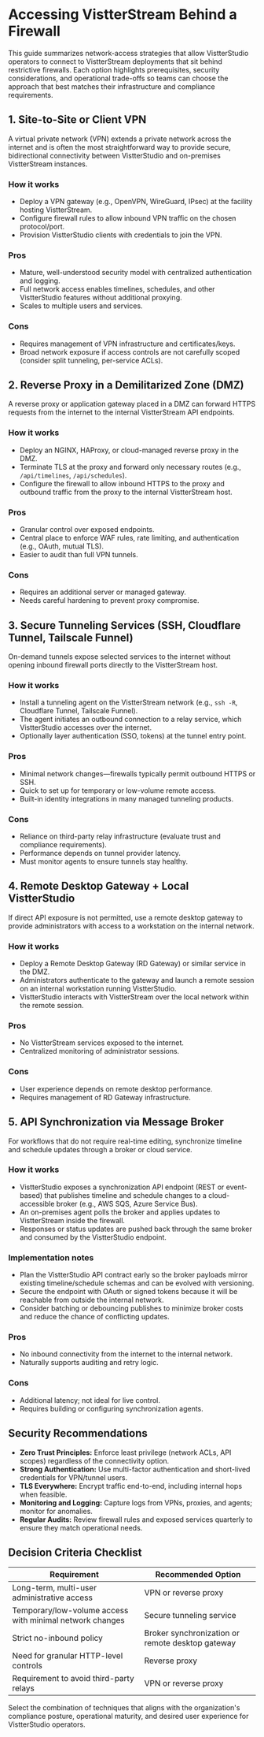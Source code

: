 # Accessing VistterStream Behind a Firewall

This guide summarizes network-access strategies that allow VistterStudio operators to connect to VistterStream deployments that sit behind restrictive firewalls. Each option highlights prerequisites, security considerations, and operational trade-offs so teams can choose the approach that best matches their infrastructure and compliance requirements.

## 1. Site-to-Site or Client VPN

A virtual private network (VPN) extends a private network across the internet and is often the most straightforward way to provide secure, bidirectional connectivity between VistterStudio and on-premises VistterStream instances.

### How it works
* Deploy a VPN gateway (e.g., OpenVPN, WireGuard, IPsec) at the facility hosting VistterStream.
* Configure firewall rules to allow inbound VPN traffic on the chosen protocol/port.
* Provision VistterStudio clients with credentials to join the VPN.

### Pros
* Mature, well-understood security model with centralized authentication and logging.
* Full network access enables timelines, schedules, and other VistterStudio features without additional proxying.
* Scales to multiple users and services.

### Cons
* Requires management of VPN infrastructure and certificates/keys.
* Broad network exposure if access controls are not carefully scoped (consider split tunneling, per-service ACLs).

## 2. Reverse Proxy in a Demilitarized Zone (DMZ)

A reverse proxy or application gateway placed in a DMZ can forward HTTPS requests from the internet to the internal VistterStream API endpoints.

### How it works
* Deploy an NGINX, HAProxy, or cloud-managed reverse proxy in the DMZ.
* Terminate TLS at the proxy and forward only necessary routes (e.g., `/api/timelines`, `/api/schedules`).
* Configure the firewall to allow inbound HTTPS to the proxy and outbound traffic from the proxy to the internal VistterStream host.

### Pros
* Granular control over exposed endpoints.
* Central place to enforce WAF rules, rate limiting, and authentication (e.g., OAuth, mutual TLS).
* Easier to audit than full VPN tunnels.

### Cons
* Requires an additional server or managed gateway.
* Needs careful hardening to prevent proxy compromise.

## 3. Secure Tunneling Services (SSH, Cloudflare Tunnel, Tailscale Funnel)

On-demand tunnels expose selected services to the internet without opening inbound firewall ports directly to the VistterStream host.

### How it works
* Install a tunneling agent on the VistterStream network (e.g., `ssh -R`, Cloudflare Tunnel, Tailscale Funnel).
* The agent initiates an outbound connection to a relay service, which VistterStudio accesses over the internet.
* Optionally layer authentication (SSO, tokens) at the tunnel entry point.

### Pros
* Minimal network changes—firewalls typically permit outbound HTTPS or SSH.
* Quick to set up for temporary or low-volume remote access.
* Built-in identity integrations in many managed tunneling products.

### Cons
* Reliance on third-party relay infrastructure (evaluate trust and compliance requirements).
* Performance depends on tunnel provider latency.
* Must monitor agents to ensure tunnels stay healthy.

## 4. Remote Desktop Gateway + Local VistterStudio

If direct API exposure is not permitted, use a remote desktop gateway to provide administrators with access to a workstation on the internal network.

### How it works
* Deploy a Remote Desktop Gateway (RD Gateway) or similar service in the DMZ.
* Administrators authenticate to the gateway and launch a remote session on an internal workstation running VistterStudio.
* VistterStudio interacts with VistterStream over the local network within the remote session.

### Pros
* No VistterStream services exposed to the internet.
* Centralized monitoring of administrator sessions.

### Cons
* User experience depends on remote desktop performance.
* Requires management of RD Gateway infrastructure.

## 5. API Synchronization via Message Broker

For workflows that do not require real-time editing, synchronize timeline and schedule updates through a broker or cloud service.

### How it works
* VistterStudio exposes a synchronization API endpoint (REST or event-based) that publishes timeline and schedule changes to a cloud-accessible broker (e.g., AWS SQS, Azure Service Bus).
* An on-premises agent polls the broker and applies updates to VistterStream inside the firewall.
* Responses or status updates are pushed back through the same broker and consumed by the VistterStudio endpoint.

### Implementation notes
* Plan the VistterStudio API contract early so the broker payloads mirror existing timeline/schedule schemas and can be evolved with versioning.
* Secure the endpoint with OAuth or signed tokens because it will be reachable from outside the internal network.
* Consider batching or debouncing publishes to minimize broker costs and reduce the chance of conflicting updates.

### Pros
* No inbound connectivity from the internet to the internal network.
* Naturally supports auditing and retry logic.

### Cons
* Additional latency; not ideal for live control.
* Requires building or configuring synchronization agents.

## Security Recommendations
* **Zero Trust Principles:** Enforce least privilege (network ACLs, API scopes) regardless of the connectivity option.
* **Strong Authentication:** Use multi-factor authentication and short-lived credentials for VPN/tunnel users.
* **TLS Everywhere:** Encrypt traffic end-to-end, including internal hops when feasible.
* **Monitoring and Logging:** Capture logs from VPNs, proxies, and agents; monitor for anomalies.
* **Regular Audits:** Review firewall rules and exposed services quarterly to ensure they match operational needs.

## Decision Criteria Checklist
| Requirement | Recommended Option |
|-------------|--------------------|
| Long-term, multi-user administrative access | VPN or reverse proxy |
| Temporary/low-volume access with minimal network changes | Secure tunneling service |
| Strict no-inbound policy | Broker synchronization or remote desktop gateway |
| Need for granular HTTP-level controls | Reverse proxy |
| Requirement to avoid third-party relays | VPN or reverse proxy |

Select the combination of techniques that aligns with the organization's compliance posture, operational maturity, and desired user experience for VistterStudio operators.
